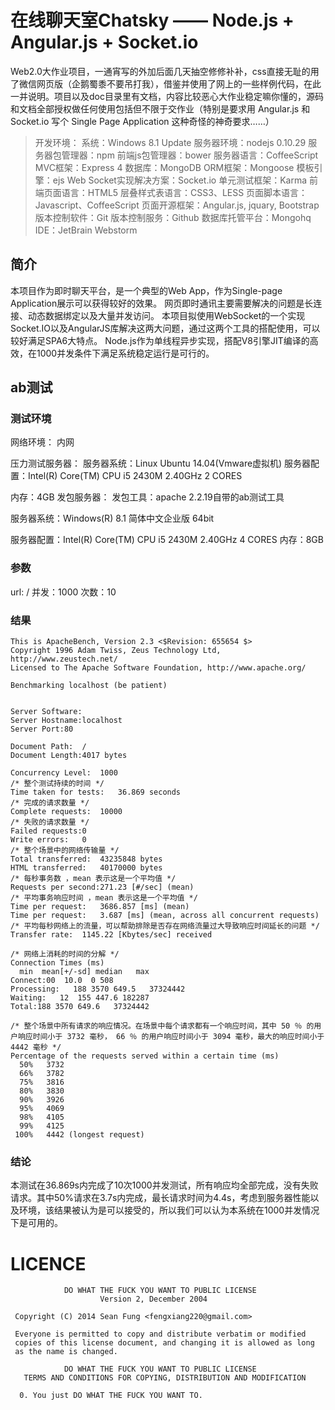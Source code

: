 # 在线聊天室Chatsky —— Node.js + Angular.js + Socket.io

Web2.0大作业项目，一通宵写的外加后面几天抽空修修补补，css直接无耻的用了微信网页版（企鹅蜀黍不要吊打我），借鉴并使用了网上的一些样例代码，在此一并说明。项目以及doc目录里有文档，内容比较恶心大作业稳定嘛你懂的，源码和文档全部授权做任何使用包括但不限于交作业（特别是要求用 Angular.js 和 Socket.io 写个 Single Page Application 这种奇怪的神奇要求……）
> 开发环境：
系统：Windows 8.1 Update
服务器环境：nodejs 0.10.29
服务器包管理器：npm
前端js包管理器：bower
服务器语言：CoffeeScript
MVC框架：Express 4
数据库：MongoDB
ORM框架：Mongoose
模板引擎：ejs
Web Socket实现解决方案：Socket.io
单元测试框架：Karma
前端页面语言：HTML5
层叠样式表语言：CSS3、LESS
页面脚本语言：Javascript、CoffeeScript
页面开源框架：Angular.js, jquary, Bootstrap
版本控制软件：Git
版本控制服务：Github
数据库托管平台：Mongohq
IDE：JetBrain Webstorm

## 简介
本项目作为即时聊天平台，是一个典型的Web App，作为Single-page Application展示可以获得较好的效果。
网页即时通讯主要需要解决的问题是长连接、动态数据绑定以及大量并发访问。
本项目拟使用WebSocket的一个实现Socket.IO以及AngularJS库解决这两大问题，通过这两个工具的搭配使用，可以较好满足SPA6大特点。
Node.js作为单线程异步实现，搭配V8引擎JIT编译的高效，在1000并发条件下满足系统稳定运行是可行的。

## ab测试

### 测试环境
网络环境：
内网

压力测试服务器：
服务器系统：Linux Ubuntu 14.04(Vmware虚拟机)
服务器配置：Intel(R) Core(TM) CPU i5 2430M 2.40GHz 2 CORES

内存：4GB
发包服务器：
发包工具：apache 2.2.19自带的ab测试工具

服务器系统：Windows(R) 8.1 简体中文企业版 64bit 

服务器配置：Intel(R) Core(TM) CPU i5 2430M 2.40GHz 4 CORES
内存：8GB

### 参数
url: /
并发：1000
次数：10

### 结果
	This is ApacheBench, Version 2.3 <$Revision: 655654 $>
	Copyright 1996 Adam Twiss, Zeus Technology Ltd, http://www.zeustech.net/
	Licensed to The Apache Software Foundation, http://www.apache.org/
	
	Benchmarking localhost (be patient)
	
	
	Server Software:
	Server Hostname:localhost
	Server Port:80
	
	Document Path:  /
	Document Length:4017 bytes
	
	Concurrency Level:  1000
	/* 整个测试持续的时间 */
	Time taken for tests:   36.869 seconds
	/* 完成的请求数量 */
	Complete requests:  10000
	/* 失败的请求数量 */
	Failed requests:0
	Write errors:   0
	/* 整个场景中的网络传输量 */
	Total transferred:  43235848 bytes
	HTML transferred:   40170000 bytes
	/* 每秒事务数 ，mean 表示这是一个平均值 */
	Requests per second:271.23 [#/sec] (mean)
	/* 平均事务响应时间 ，mean 表示这是一个平均值 */
	Time per request:   3686.857 [ms] (mean)
	Time per request:   3.687 [ms] (mean, across all concurrent requests)
	/* 平均每秒网络上的流量，可以帮助排除是否存在网络流量过大导致响应时间延长的问题 */
	Transfer rate:  1145.22 [Kbytes/sec] received
	
	/* 网络上消耗的时间的分解 */
	Connection Times (ms)
	  min  mean[+/-sd] median   max
	Connect:00  10.0  0 508
	Processing:   188 3570 649.5   37324442
	Waiting:   12  155 447.6 182287
	Total:188 3570 649.6   37324442
	
	/* 整个场景中所有请求的响应情况。在场景中每个请求都有一个响应时间，其中 50 ％ 的用户响应时间小于 3732 毫秒， 66 ％ 的用户响应时间小于 3094 毫秒，最大的响应时间小于 4442 毫秒 */
	Percentage of the requests served within a certain time (ms)
	  50%   3732
	  66%   3782
	  75%   3816
	  80%   3830
	  90%   3926
	  95%   4069
	  98%   4105
	  99%   4125
	 100%   4442 (longest request)

### 结论

本测试在36.869s内完成了10次1000并发测试，所有响应均全部完成，没有失败请求。其中50%请求在3.7s内完成，最长请求时间为4.4s，考虑到服务器性能以及环境，该结果被认为是可以接受的，所以我们可以认为本系统在1000并发情况下是可用的。

# LICENCE
```
            DO WHAT THE FUCK YOU WANT TO PUBLIC LICENSE
                    Version 2, December 2004

 Copyright (C) 2014 Sean Fung <fengxiang220@gmail.com>

 Everyone is permitted to copy and distribute verbatim or modified
 copies of this license document, and changing it is allowed as long
 as the name is changed.

            DO WHAT THE FUCK YOU WANT TO PUBLIC LICENSE
   TERMS AND CONDITIONS FOR COPYING, DISTRIBUTION AND MODIFICATION

  0. You just DO WHAT THE FUCK YOU WANT TO.
```
